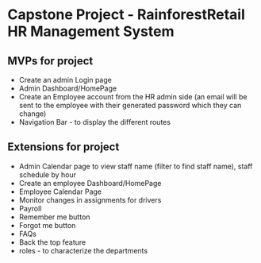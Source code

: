 # Capstone Project - RainforestRetail HR Management System

## MVPs for project

- Create an admin Login page
- Admin Dashboard/HomePage
- Create an Employee account from the HR admin side (an email will be sent to the employee with their generated password which they can change)
- Navigation Bar - to display the different routes

## Extensions for project
- Admin Calendar page to view staff name (filter to find staff name), staff schedule by hour
- Create an employee Dashboard/HomePage
- Employee Calendar Page
- Monitor changes in assignments for drivers
- Payroll
- Remember me button
- Forgot me button
- FAQs
- Back the top feature
- roles - to characterize the departments
